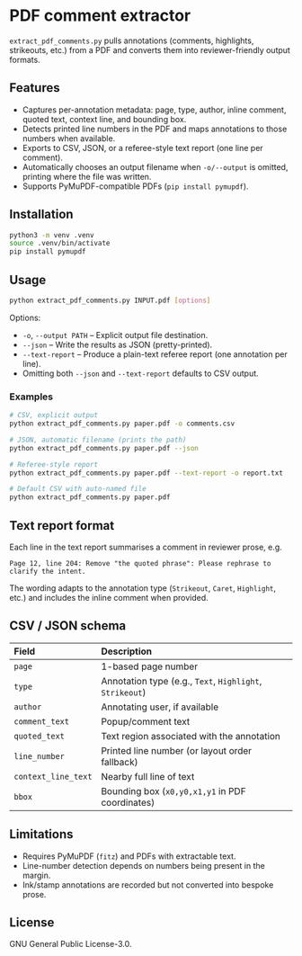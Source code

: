 # PDF comment extractor

`extract_pdf_comments.py` pulls annotations (comments, highlights, strikeouts, etc.) from a PDF and converts them into reviewer-friendly output formats.

## Features

- Captures per-annotation metadata: page, type, author, inline comment, quoted text, context line, and bounding box.
- Detects printed line numbers in the PDF and maps annotations to those numbers when available.
- Exports to CSV, JSON, or a referee-style text report (one line per comment).
- Automatically chooses an output filename when `-o/--output` is omitted, printing where the file was written.
- Supports PyMuPDF-compatible PDFs (`pip install pymupdf`).

## Installation

```bash
python3 -m venv .venv
source .venv/bin/activate
pip install pymupdf
```

## Usage

```bash
python extract_pdf_comments.py INPUT.pdf [options]
```

Options:

- `-o`, `--output PATH` – Explicit output file destination.
- `--json` – Write the results as JSON (pretty-printed).
- `--text-report` – Produce a plain-text referee report (one annotation per line).
- Omitting both `--json` and `--text-report` defaults to CSV output.

### Examples

```bash
# CSV, explicit output
python extract_pdf_comments.py paper.pdf -o comments.csv

# JSON, automatic filename (prints the path)
python extract_pdf_comments.py paper.pdf --json

# Referee-style report
python extract_pdf_comments.py paper.pdf --text-report -o report.txt

# Default CSV with auto-named file
python extract_pdf_comments.py paper.pdf
```

## Text report format

Each line in the text report summarises a comment in reviewer prose, e.g.

```
Page 12, line 204: Remove "the quoted phrase": Please rephrase to clarify the intent.
```

The wording adapts to the annotation type (`Strikeout`, `Caret`, `Highlight`, etc.) and includes the inline comment when provided.

## CSV / JSON schema

Field | Description
:-----|:-----------
`page` | 1-based page number
`type` | Annotation type (e.g., `Text`, `Highlight`, `Strikeout`)
`author` | Annotating user, if available
`comment_text` | Popup/comment text
`quoted_text` | Text region associated with the annotation
`line_number` | Printed line number (or layout order fallback)
`context_line_text` | Nearby full line of text
`bbox` | Bounding box (`x0,y0,x1,y1` in PDF coordinates)

## Limitations

- Requires PyMuPDF (`fitz`) and PDFs with extractable text.
- Line-number detection depends on numbers being present in the margin.
- Ink/stamp annotations are recorded but not converted into bespoke prose.

## License

GNU General Public License-3.0.

